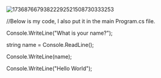 ![17368766793822292521508730333253](https://github.com/user-attachments/assets/b6c5c7c8-0490-486a-ab61-22ac0d8b9848)

//Below is my code, I also put it in the main Program.cs file.

Console.WriteLine("What is your name?");

string name = Console.ReadLine();

Console.WriteLine(name);

Console.WriteLine("Hello World");
